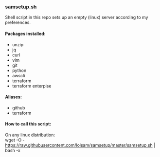 ### samsetup.sh

Shell script in this repo sets up an empty (linux) server according to my preferences.

#### Packages installed:
- unzip
- jq
- curl
- vim
- git
- python
- awscli
- terraform
- terraform enterpise

#### Aliases:  
- github
- terraform

#### How to call this script:
On any linux distribution:  
wget -O - https://raw.githubusercontent.com/lolsam/samsetup/master/samsetup.sh | bash -x
